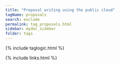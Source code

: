 ```yaml
---
title: "Proposal writing using the public cloud"
tagName: proposals
search: exclude
permalink: tag_proposals.html
sidebar: mydoc_sidebar
folder: tags
---
```

{% include taglogic.html %}

{% include links.html %}
